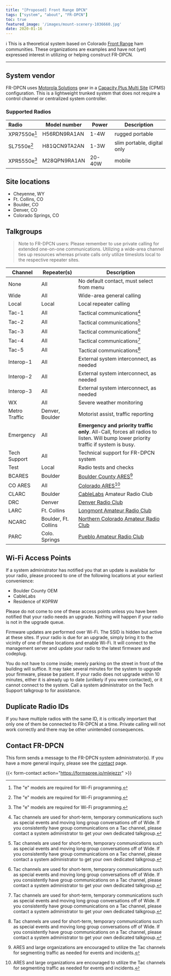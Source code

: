 ```yaml
---
title: "[Proposed] Front Range DPCN"
tags: ["system", "about", "FR-DPCN"]
toc: true
featured_image: '/images/mount-scenery-1036660.jpg'
date: 2020-01-16
---
```


ℹ️ This is a theoretical system based on Colorado [Front Range](https://en.wikipedia.org/wiki/Front_Range) ham communities. These organizations are examples and have not (yet) expressed interest in utilizing or helping construct FR-DPCN.

<!--more-->

----

## System vendor

FR-DPCN uses [Motorola Solutions](https://www.motorolasolutions.com/en_us/products/mototrbo-story.html) gear in a [Capacity Plus Multi Site](https://www.motorolasolutions.com/en_us/products/mototrbo-systems/mototrbo-private-systems/linked-capacity-plus.html) (CPMS) configuration. This is a lightweight trunked system that does not require a control channel or centralized system controller.

### Supported Radios

| Radio        | Model number | Power  | Description                 |
| :----------- | ------------ | ------ | --------------------------- |
| XPR7550e[^1] | H56RDN9RA1AN | 1-4W   | rugged portable             |
| SL7550e[^1]  | H81QCN9TA2AN | 1-3W   | slim portable, digital only |
| XPR5550e[^1] | M28QPN9RA1AN | 20-40W | mobile                      |

[^1]: The "e" models are required for Wi-Fi programming.

## Site locations

* Cheyenne, WY
* Ft. Collins, CO
* Boulder, CO
* Denver, CO
* Colorado Springs, CO

## Talkgroups

> Note to FR-DPCN users: Please remember to use private calling for extended one-on-one communications. Utilizing a wide-area channel ties up resources whereas private calls only utilize timeslots local to the respective repeater sites.

| Channel       | Repeater(s)           | Description                                                  |
| ------------- | --------------------- | ------------------------------------------------------------ |
| None          | All                   | No default contact, must select from menu                    |
| Wide          | All                   | Wide-area general calling                                    |
| Local         | Local                 | Local repeater calling                                       |
| Tac-1         | All                   | Tactical communications[^2]                                  |
| Tac-2         | All                   | Tactical communications[^2]                                  |
| Tac-3         | All                   | Tactical communications[^2]                                  |
| Tac-4         | All                   | Tactical communications[^2]                                  |
| Tac-5         | All                   | Tactical communications[^2]                                  |
| Interop-1     | All                   | External system interconnect, as needed                      |
| Interop-2     | All                   | External system interconnect, as needed                      |
| Interop-3     | All                   | External system interconnect, as needed                      |
| WX            | All                   | Severe weather monitoring                                    |
| Metro Traffic | Denver, Boulder       | Motorist assist, traffic reporting                           |
| Emergency     | All                   | **Emergency and priority traffic only**. All-Call, forces all radios to listen. Will bump lower priority traffic if system is busy. |
| Tech Support  | All                   | Technical support for FR-DPCN system                         |
| Test          | Local                 | Radio tests and checks                                       |
| BCARES        | Boulder               | [Boulder County ARES](http://bouldercountyares.org)[^3]      |
| CO ARES       | All                   | [Colorado ARES](http://www.coloradoares.org)[^3]             |
| CLARC         | Boulder               | [CableLabs](https://www.cablelabs.com) Amateur Radio Club    |
| DRC           | Denver                | [Denver Radio Club](https://www.w0tx.org/)                   |
| LARC          | Ft. Collins           | [Longmont Amateur Radio Club](http://w0eno.org/)             |
| NCARC         | Boulder,  Ft. Collins | [Northern Colorado Amateur Radio Club](http://www.ncarc.net/) |
| PARC          | Colo. Springs         | [Pueblo Amateur Radio Club](http://www.puebloradio.org/)     |

[^2]: Tac channels are used for short-term, temporary communications such as special events and moving long group conversations off of Wide. If you consistently have group communications on a Tac channel, please contact a system administrator to get your own dedicated talkgroup.
[^3]: ARES and large organizations are encouraged to utilize the Tac channels for segmenting traffic as needed for events and incidents.

## Wi-Fi Access Points

If a system administrator has notified you that an update is available for your radio, please proceed to one of the following locations at your earliest convenience:

* Boulder County OEM
* CableLabs
* Residence of K0PRW

Please do not come to one of these access points unless you have been notified that your radio needs an upgrade. Nothing will happen if your radio is not in the upgrade queue.

Firmware updates are performed over Wi-Fi. The SSID is hidden but active at these sites. If your radio is due for an upgrade, simply bring it to the vicinity of one of these locations and enable Wi-Fi. It will connect to the management server and update your radio to the latest firmware and codeplug.

You do not have to come inside; merely parking on the street in front of the building will suffice. It may take several minutes for the system to upgrade your firmware, please be patient. If your radio does not upgrade within 10 minutes, either it is already up to date (unlikely if you were contacted), or it cannot connect to the system. Call a system administrator on the Tech Support talkgroup to for assistance.

## Duplicate Radio IDs

If you have multiple radios with the same ID, it is critically important that only one of them be connected to FR-DPCN at a time. Private calling will not work correctly and there may be other unintended consequences.

## Contact FR-DPCN

This form sends a message to the FR-DPCN system administrator(s). If you have a more general inquiry, please see the [contact](/contact) page.

{{< form-contact action="https://formspree.io/mlejezzr"  >}}